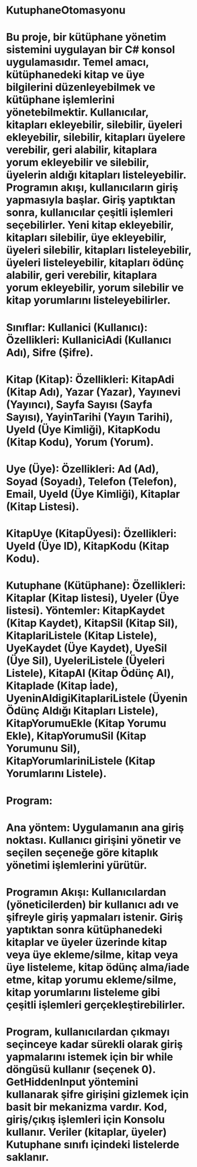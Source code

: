 # KutuphaneOtomasyonu
# Bu proje, bir kütüphane yönetim sistemini uygulayan bir C# konsol uygulamasıdır. Temel amacı, kütüphanedeki kitap ve üye bilgilerini düzenleyebilmek ve kütüphane işlemlerini yönetebilmektir. Kullanıcılar, kitapları ekleyebilir, silebilir, üyeleri ekleyebilir, silebilir, kitapları üyelere verebilir, geri alabilir, kitaplara yorum ekleyebilir ve silebilir, üyelerin aldığı kitapları listeleyebilir. Programın akışı, kullanıcıların giriş yapmasıyla başlar. Giriş yaptıktan sonra, kullanıcılar çeşitli işlemleri seçebilirler. Yeni kitap ekleyebilir, kitapları silebilir, üye ekleyebilir, üyeleri silebilir, kitapları listeleyebilir, üyeleri listeleyebilir, kitapları ödünç alabilir, geri verebilir, kitaplara yorum ekleyebilir, yorum silebilir ve kitap yorumlarını listeleyebilirler.

# Sınıflar: Kullanici (Kullanıcı): Özellikleri: KullaniciAdi (Kullanıcı Adı), Sifre (Şifre).

# Kitap (Kitap): Özellikleri: KitapAdi (Kitap Adı), Yazar (Yazar), Yayınevi (Yayıncı), Sayfa Sayısı (Sayfa Sayısı), YayinTarihi (Yayın Tarihi), UyeId (Üye Kimliği), KitapKodu (Kitap Kodu), Yorum (Yorum).

# Uye (Üye): Özellikleri: Ad (Ad), Soyad (Soyadı), Telefon (Telefon), Email, UyeId (Üye Kimliği), Kitaplar (Kitap Listesi).

# KitapUye (KitapÜyesi): Özellikleri: UyeId (Üye ID), KitapKodu (Kitap Kodu).

# Kutuphane (Kütüphane): Özellikleri: Kitaplar (Kitap listesi), Uyeler (Üye listesi). Yöntemler: KitapKaydet (Kitap Kaydet), KitapSil (Kitap Sil), KitaplariListele (Kitap Listele), UyeKaydet (Üye Kaydet), UyeSil (Üye Sil), UyeleriListele (Üyeleri Listele), KitapAl (Kitap Ödünç Al), KitapIade (Kitap İade), UyeninAldigiKitaplariListele (Üyenin Ödünç Aldığı Kitapları Listele), KitapYorumuEkle (Kitap Yorumu Ekle), KitapYorumuSil (Kitap Yorumunu Sil), KitapYorumlariniListele (Kitap Yorumlarını Listele).

# Program:

# Ana yöntem: Uygulamanın ana giriş noktası. Kullanıcı girişini yönetir ve seçilen seçeneğe göre kitaplık yönetimi işlemlerini yürütür.

# Programın Akışı: Kullanıcılardan (yöneticilerden) bir kullanıcı adı ve şifreyle giriş yapmaları istenir. Giriş yaptıktan sonra kütüphanedeki kitaplar ve üyeler üzerinde kitap veya üye ekleme/silme, kitap veya üye listeleme, kitap ödünç alma/iade etme, kitap yorumu ekleme/silme, kitap yorumlarını listeleme gibi çeşitli işlemleri gerçekleştirebilirler.

# Program, kullanıcılardan çıkmayı seçinceye kadar sürekli olarak giriş yapmalarını istemek için bir while döngüsü kullanır (seçenek 0). GetHiddenInput yöntemini kullanarak şifre girişini gizlemek için basit bir mekanizma vardır. Kod, giriş/çıkış işlemleri için Konsolu kullanır. Veriler (kitaplar, üyeler) Kutuphane sınıfı içindeki listelerde saklanır.

